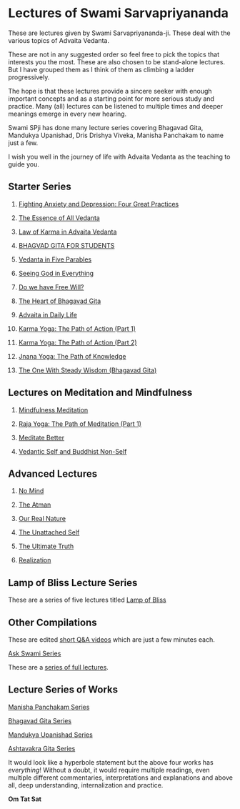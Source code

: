 # Lectures of Swami Sarvapriyananda

These are lectures given by Swami Sarvapriyananda-ji. These deal with the various topics of Advaita Vedanta.

These are not in any suggested order so feel free to pick the topics that interests you the most. These are also chosen to be stand-alone lectures. But I have grouped them as I think of them as climbing a ladder progressively.

The hope is that these lectures provide a sincere seeker with enough important concepts and as a starting point for more serious study and practice. Many (all) lectures can be listened to multiple times and deeper meanings emerge in every new hearing.

Swami SPji has done many lecture series covering Bhagavad Gita, Mandukya Upanishad, Dris Drishya Viveka, Manisha Panchakam to name just a few.

I wish you well in the journey of life with Advaita Vedanta as the teaching to guide you.

## Starter Series

1. [Fighting Anxiety and Depression: Four Great Practices](https://www.youtube.com/watch?v=vzFtOOVQPmA)

1. [The Essence of All Vedanta](https://www.youtube.com/watch?v=ykcdg0Vd3I4)

1. [Law of Karma in Advaita Vedanta](https://www.youtube.com/watch?v=yJMqULiDtOM)

1. [BHAGVAD GITA FOR STUDENTS](https://www.youtube.com/watch?v=_EqwlOeTj7Y)

1. [Vedanta in Five Parables](https://www.youtube.com/watch?v=BMRbh3M4AGw)

1. [Seeing God in Everything](https://www.youtube.com/watch?v=0DsiJz6OETg)

1. [Do we have Free Will?](https://www.youtube.com/watch?v=VzbyeU3dK4g)

1. [The Heart of Bhagavad Gita](https://www.youtube.com/watch?v=AwSb7mqx2I4)

1. [Advaita in Daily Life](https://www.youtube.com/watch?v=M4qhdHxhQ5o)

1. [Karma Yoga: The Path of Action (Part 1)](https://www.youtube.com/watch?v=-rgNWIeF9Qo)

1. [Karma Yoga: The Path of Action (Part 2)](https://www.youtube.com/watch?v=n-SUJ0Vwelk)

1. [Jnana Yoga: The Path of Knowledge](https://www.youtube.com/watch?v=EijmfagFw20)

1. [The One With Steady Wisdom (Bhagavad Gita)](https://www.youtube.com/watch?v=3ys1tMWopME)

## Lectures on Meditation and Mindfulness

1. [Mindfulness Meditation](https://www.youtube.com/watch?v=Pl_aTKDkOvs)

1. [Raja Yoga: The Path of Meditation (Part 1)](https://www.youtube.com/watch?v=Bj5_lNQdJPw)

1. [Meditate Better](https://www.youtube.com/watch?v=GGYGxdcdE40)

1. [Vedantic Self and Buddhist Non-Self](https://www.youtube.com/watch?v=vAZPWu084m4)

## Advanced Lectures

1. [No Mind](https://www.youtube.com/watch?v=DkMRiiVJFWg)

1. [The Atman](https://www.youtube.com/watch?v=P14cRV-m6ZY)

1. [Our Real Nature](https://www.youtube.com/watch?v=ylkIS3HE4gQ)

1. [The Unattached Self](https://www.youtube.com/watch?v=jID0akelFB0)

1. [The Ultimate Truth](https://www.youtube.com/watch?v=goNIy6RDfX8)

1. [Realization](https://www.youtube.com/watch?v=8WRnjJCGJ7o)

## Lamp of Bliss Lecture Series

These are a series of five lectures titled [Lamp of Bliss](https://www.youtube.com/playlist?list=PLDqahtm2vA72vvR5GYAlkuJylJC5_kGXA)


## Other Compilations

These are edited [short Q&A videos](https://www.youtube.com/playlist?list=PLDqahtm2vA71FlYHmg4vG-zFUTN8xU7CE) which are just a few minutes each.

[Ask Swami Series](https://www.youtube.com/playlist?list=PLDqahtm2vA70VohJ__IobJSOGFJ2SdaRO)

These are a [series of full lectures](https://www.youtube.com/playlist?list=PLDqahtm2vA70flIbPCi4vqZ33gFda-THY).

## Lecture Series of Works

[Manisha Panchakam Series](https://www.youtube.com/playlist?list=PLAjdUvxpOY7WNbLqaeQHPxe44uzMuaMVr)

[Bhagavad Gita Series](https://www.youtube.com/playlist?list=PL2imXor63HtS4ewIKryBL4ZVeiaH8Ij4R)

[Mandukya Upanishad Series](https://www.youtube.com/playlist?list=PL2imXor63HtRJbtP4mMt-Q2ke8XOkL7pX)

[Ashtavakra Gita Series](https://www.youtube.com/playlist?list=PLrzrp4HwjKA3blZtIc8ac1aVButzdUaaC)

It would look like a hyperbole statement but the above four works has *everything*! Without a doubt, it would require multiple readings, even multiple different commentaries, interpretations and explanations and above all, deep understanding, internalization and practice.


**Om Tat Sat**







